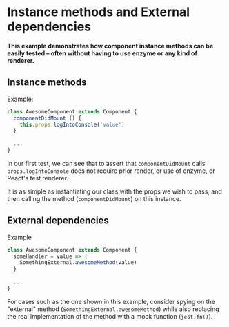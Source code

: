 # Instance methods and External dependencies

**This example demonstrates how component instance methods can be easily tested
– often without having to use enzyme or any kind of renderer.**

## Instance methods

Example:
```javascript
class AwesomeComponent extends Component {
  componentDidMount () {
    this.props.logIntoConsole('value')
  }
  
  ...
}
```

In our first test, we can see that to assert that `componentDidMount` calls `props.logIntoConsole`
does not require prior render, or use of enzyme, or React's test renderer.

It is as simple as instantiating our class with the props we wish to pass,
and then calling the method (`componentDidMount`) on this instance.

## External dependencies

Example
```javascript
class AwesomeComponent extends Component {
  someHandler = value => {
    SomethingExternal.awesomeMethod(value)
  }
  
  ...
}
```

For cases such as the one shown in this example, consider spying on the "external" method
(`SomethingExternal.awesomeMethod`) while also replacing the real implementation of 
the method with a mock function (`jest.fn()`).

